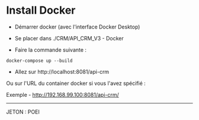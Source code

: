 # Install Docker

* Démarrer docker (avec l'interface Docker Desktop)

* Se placer dans ./CRM/API_CRM_V3 - Docker

* Faire la commande suivante :

```
docker-compose up --build
```

* Allez sur http://localhost:8081/api-crm

Ou sur l'URL du container docker si vous l'avez spécifié : 

Exemple - http://192.168.99.100:8081/api-crm/

------

JETON : POEI

